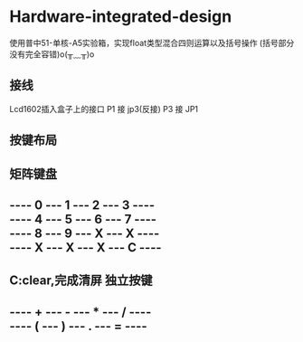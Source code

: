 # Hardware-integrated-design
使用普中51-单核-A5实验箱，实现float类型混合四则运算以及括号操作 (括号部分没有完全容错)o(╥﹏╥)o
## 接线
Lcd1602插入盒子上的接口
P1 接 jp3(反接)
P3 接 JP1
## 按键布局
矩阵键盘
-----------------------------  
---- 0 --- 1 --- 2 --- 3 ----  
---- 4 --- 5 --- 6 --- 7 ----  
---- 8 --- 9 --- X --- X ----  
---- X --- X --- X --- C ----  
-----------------------------  
C:clear,完成清屏
独立按键
-----------------------------  
---- + --- - --- * --- / ----  
---- ( --- ) --- . --- = ----  
-----------------------------  
